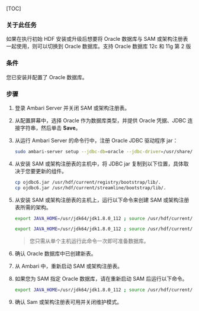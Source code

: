 [TOC]

### 关于此任务

如果在执行初始 HDF 安装或升级后想要将 Oracle 数据库与 SAM 或架构注册表一起使用，则可以切换到 Oracle 数据库。支持 Oracle 数据库 12c 和 11g 第 2 版

### 条件

您已安装并配置了 Oracle 数据库。

### 步骤

1. 登录 Ambari Server 并关闭 SAM 或架构注册表。
2. 从配置屏幕中，选择 Oracle 作为数据库类型，并提供 Oracle 凭据、JDBC 连接字符串，然后单击 **Save**。
3. 从运行 Ambari Server 的命令行中，注册 Oracle JDBC 驱动程序 jar：

    ```bash
    sudo ambari-server setup --jdbc-db=oracle --jdbc-driver=/usr/share/java/ojdbc.jar
    ```

4. 从安装 SAM 或架构注册表的主机中，将 JDBC jar 复制到以下位置，具体取决于您要更新的组件。

    ```bash
    cp ojdbc6.jar /usr/hdf/current/registry/bootstrap/lib/.
    cp ojdbc6.jar /usr/hdf/current/streamline/bootstrap/lib/.
    ```

5. 从安装 SAM 或架构注册表的主机上，运行以下命令来创建 SAM 或架构注册表所需的架构。

    ```bash
    export JAVA_HOME=/usr/jdk64/jdk1.8.0_112 ; source /usr/hdf/current/streamline/conf/streamline-env.sh ; /usr/hdf/current/streamline/bootstrap/bootstrap-storage.sh create
    
    export JAVA_HOME=/usr/jdk64/jdk1.8.0_112 ; source /usr/hdf/current/registry/conf/registry-env.sh ; /usr/hdf/current/registry/bootstrap/bootstrap-storage.sh create
    ```

    > 您只需从单个主机运行此命令一次即可准备数据库。

6. 确认 Oracle 数据库中已创建新表。
7. 从 Ambari 中，重新启动 SAM 或架构注册表。
8. 如果您为 SAM 指定 Oracle 数据库，请在重新启动 SAM 后运行以下命令。

    ```bash
    export JAVA_HOME=/usr/jdk64/jdk1.8.0_112 ; source /usr/hdf/current/streamline/conf/streamline-env.sh ; /usr/hdf/current/streamline/bootstrap/bootstrap.sh
    ```

9. 确认 Sam 或架构注册表可用并关闭维护模式。
